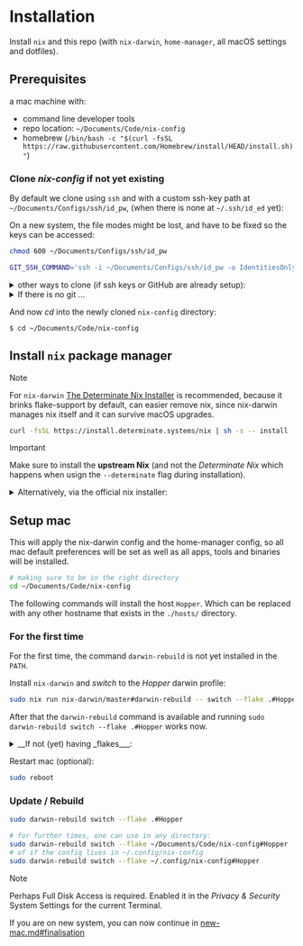 # Installation

Install `nix` and this repo (with `nix-darwin`, `home-manager`, all macOS settings and dotfiles).

## Prerequisites

a mac machine with:

- command line developer tools
- repo location: `~/Documents/Code/nix-config`
- homebrew (`/bin/bash -c "$(curl -fsSL https://raw.githubusercontent.com/Homebrew/install/HEAD/install.sh)"`)

### Clone *nix-config* if not yet existing

By default we clone using `ssh` and with a custom ssh-key path at `~/Documents/Configs/ssh/id_pw`, (when there is none at `~/.ssh/id_ed` yet):

On a new system, the file modes might be lost, and have to be fixed so the keys can be accessed:

```bash
chmod 600 ~/Documents/Configs/ssh/id_pw
```

```bash
GIT_SSH_COMMAND='ssh -i ~/Documents/Configs/ssh/id_pw -o IdentitiesOnly=yes' git clone git@github.com:weiland/nix-config.git ~/Documents/Code/nix-config
```

<details>
<summary>other ways to clone (if ssh keys or GitHub are already setup):</summary>

Using `https` (may require a GitHub login):

  $ git clone https://github.com/weiland/nix-config.git ~/Documents/Code/nix-config

Using `ssh` (preferred, needs a ssh-key):

  $ git clone git@github.com:weiland/nix-config.git ~/Documents/Code/nix-config

</details>

<details>
<summary>If there is no git ...</summary>

You can follow the next step and install **nix** and then you can create a nix shell with `git` installed temporarely:

```bash
nix run nixpkgs#git

# or via old nix-env command
nix-env -iA nixpkgs.git
```
</details>

And now *cd* into the newly cloned `nix-config` directory:

	$ cd ~/Documents/Code/nix-config


## Install `nix` package manager

> [!NOTE]
> For `nix-darwin` [The Determinate Nix Installer](https://github.com/DeterminateSystems/nix-installer) is recommended, because it brinks flake-support by default, can easier remove nix, since nix-darwin manages nix itself and it can survive macOS upgrades.

```bash
curl -fsSL https://install.determinate.systems/nix | sh -s -- install
```

> [!IMPORTANT]
> Make sure to install the __upstream Nix__ (and not the _Determinate Nix_ which happens when usign the `--determinate` flag during installation).

<details>
<summary>Alternatively, via the official nix installer:</summary>

```bash
sh <(curl -L https://nixos.org/nix/install)
```


If already in the fish shell, run:

```fish
sh (curl -L https://nixos.org/nix/install | psub)
```

Or, using [Lix Installer](https://lix.systems/install/#on-any-other-linuxmacos-system)

</details>


## Setup mac

This will apply the nix-darwin config and the home-manager config, so all mac default preferences will be set as well as all apps, tools and binaries will be installed.

```bash
# making sure to be in the right directory
cd ~/Documents/Code/nix-config
```

The following commands will install the host `Hopper`. Which can be replaced with any other hostname that exists in the `./hosts/` directory.

### For the first time

For the first time, the command `darwin-rebuild` is not yet installed in the `PATH`.

Install `nix-darwin` and _switch_ to the _Hopper_ darwin profile:

```bash
sudo nix run nix-darwin/master#darwin-rebuild -- switch --flake .#Hopper
```

After that the `darwin-rebuild` command is available and running `sudo darwin-rebuild switch --flake .#Hopper` works now.

<details>
<summary>__If not (yet) having _flakes___:</summary>

> because i.e. not using Determinate

```bash
sudo nix run --extra-experimental-features "nix-command flakes" nix-darwin -- switch --flake .#Hopper
```

You will need to enter your *sudo* password (at least once, perhaps more often as longer it takes) and click on *Allow* when prompted.

Now `nix-command` and `flakes` are enabled by default, so `--extra-experimental-features` can be omitted.


</details>


Restart mac (optional):

```bash
sudo reboot
```


### Update / Rebuild

```bash
sudo darwin-rebuild switch --flake .#Hopper

# for further times, one can use in any directory:
sudo darwin-rebuild switch --flake ~/Documents/Code/nix-config#Hopper
# of if the config lives in ~/.config/nix-config
sudo darwin-rebuild switch --flake ~/.config/nix-config#Hopper
```

> [!NOTE]
> Perhaps Full Disk Access is required. Enabled it in the _Privacy & Security_ System Settings for the current Terminal.


If you are on new system, you can now continue in [new-mac.md#finalisation](https://github.com/weiland/nix-config/blob/main/docs/new-mac.md#finalisation--app-preferences)
